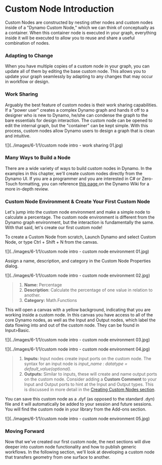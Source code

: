 # Custom Node Introduction

Custom Nodes are constructed by nesting other nodes and custom nodes inside of a "Dynamo Custom Node," which we can think of conceptually as a container. When this container node is executed in your graph, everything inside it will be executed to allow you to reuse and share a useful combination of nodes.

### Adapting to Change

When you have multiple copies of a custom node in your graph, you can update all of them by editing the base custom node. This allows you to update your graph seamlessly by adapting to any changes that may occur in workflow or design.

### Work Sharing

Arguably the best feature of custom nodes is their work sharing capabilities. If a "power user" creates a complex Dynamo graph and hands it off to a designer who is new to Dynamo, he/she can condense the graph to the bare essentials for design interaction. The custom node can be opened to edit the internal graph, but the "container" can be kept simple. With this process, custom nodes allow Dynamo users to design a graph that is clean and intuitive.

![](../images/6-1/1/custom node intro - work sharing 01.jpg)

### Many Ways to Build a Node

There are a wide variety of ways to build custom nodes in Dynamo. In the examples in this chapter, we'll create custom nodes directly from the Dynamo UI. If you are a programmer and you are interested in C# or Zero-Touch formatting, you can reference [this page ](https://github.com/DynamoDS/Dynamo/wiki/How-To-Create-Your-Own-Nodes)on the Dynamo Wiki for a more in-depth review.

### Custom Node Environment & Create Your First Custom Node

Let's jump into the custom node environment and make a simple node to calculate a percentage. The custom node environment is different from the Dynamo graph environment, but the interaction is fundamentally the same. With that said, let's create our first custom node!

To create a Custom Node from scratch, Launch Dynamo and select Custom Node, or type Ctrl + Shift + N from the canvas.

![](../images/6-1/1/custom node intro - custom node environment 01.jpg)

Assign a name, description, and category in the Custom Node Properties dialog.

![](../images/6-1/1/custom node intro - custom node environment 02.jpg)

> 1. **Name:** Percentage
> 2. **Description**: Calculate the percentage of one value in relation to another.
> 3. **Category:** Math.Functions

This will open a canvas with a yellow background, indicating that you are working inside a custom node. In this canvas you have access to all of the core Dynamo nodes, as well as the Input and Output nodes, which label the data flowing into and out of the custom node. They can be found in Input>Basic.

![](../images/6-1/1/custom node intro - custom node environment 03.jpg)

![](../images/6-1/1/custom node intro - custom node environment 04.jpg)

> 1. **Inputs:** Input nodes create input ports on the custom node. The syntax for an input node is _input\_name : datatype = default\_value(optional)._
> 2. **Outputs:** Similar to inputs, these will create and name output ports on the custom node. Consider adding a **Custom Comment** to your Input and Output ports to hint at the Input and Output types. This is discussed in more detail in the [Creating Custom Nodes section](2-creating.md).

You can save this custom node as a .dyf (as opposed to the standard .dyn) file and it will automatically be added to your session and future sessions. You will find the custom node in your library from the Add-ons section.

![](../images/6-1/1/custom node intro - custom node environment 05.jpg)

### Moving Forward

Now that we've created our first custom node, the next sections will dive deeper into custom node functionality and how to publish generic workflows. In the following section, we'll look at developing a custom node that transfers geometry from one surface to another.
